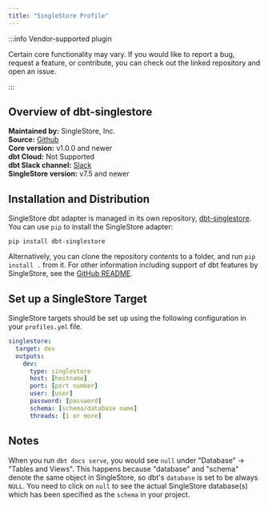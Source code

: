 ```yaml
---
title: "SingleStore Profile"
---
```


:::info Vendor-supported plugin

Certain core functionality may vary. If you would like to report a bug, request a feature, or contribute, you can check out the linked repository and open an issue.

:::

## Overview of dbt-singlestore

**Maintained by:** SingleStore, Inc.  
**Source:** [Github](https://github.com/memsql/dbt-singlestore)  
**Core version:** v1.0.0 and newer  
**dbt Cloud:** Not Supported  
**dbt Slack channel:** [Slack](https://getdbt.slack.com/archives/C02V2QHFF7U)  
**SingleStore version:** v7.5 and newer  


## Installation and Distribution

SingleStore dbt adapter is managed in its own repository, [dbt-singlestore](https://github.com/memsql/dbt-singlestore). You can use `pip` to install the SingleStore adapter:

```
pip install dbt-singlestore
```

Alternatively, you can clone the repository contents to a folder, and run `pip install .` from it. For other information including support of dbt features by SingleStore, see the [GitHub README](https://github.com/memsql/dbt-singlestore#readme).


## Set up a SingleStore Target

SingleStore targets should be set up using the following configuration in your `profiles.yml` file.

<File name='~/.dbt/profiles.yml'>

```yaml
singlestore:
  target: dev
  outputs:
    dev:
      type: singlestore
      host: [hostname]
      port: [port number]
      user: [user]
      password: [password]
      schema: [schema/database name]
      threads: [1 or more]  
```

</File>

## Notes

When you run `dbt docs serve`, you would see `null` under "Database" -> "Tables and Views". This happens because "database" and "schema" denote the same object in SingleStore, so dbt's `database` is set to be always `NULL`. You need to click on `null` to see the actual SingleStore database(s) which has been specified as the `schema` in your project.
